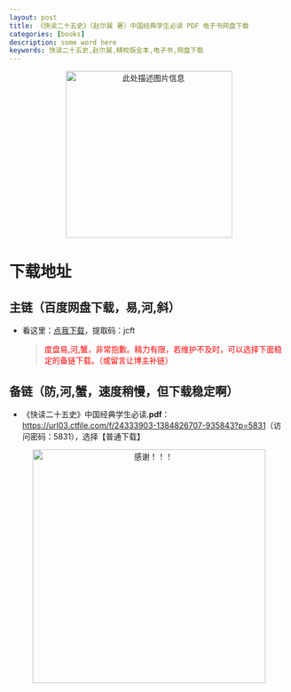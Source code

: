 ```yaml
---
layout: post
title: 《快读二十五史》〔赵尔巽 著〕中国经典学生必读 PDF 电子书网盘下载
categories: [books]
description: some word here
keywords: 快读二十五史,赵尔巽,精校版全本,电子书,网盘下载
---
```


<div align="center"><img src="https://qweree.cn/wp-content/uploads/2024/10/kuai-du-er-shi-wu-shi-tuya.jpg" alt="此处描述图片信息" width="300px" height="auto"></div>

# 下载地址

## 主链（百度网盘下载，易,河,斜）

- 看这里：[点我下载](https://pan.baidu.com/s/1iMXUbSbtZQZjDcqDmnWUyw?pwd=jcft)，提取码：jcft

  > <p style="color:red" >度盘易,河,蟹，非常抱歉。精力有限，若维护不及时，可以选择下面稳定的备链下载。（或留言让博主补链）</p>

## 备链（防,河,蟹，速度稍慢，但下载稳定啊）

- 《快读二十五史》中国经典学生必读.**pdf**：<https://url03.ctfile.com/f/24333903-1384826707-935843?p=5831>（访问密码：5831），选择【普通下载】

<div align="center"><img src="https://pic.imgdb.cn/item/6707df6bd29ded1a8ce37031.gif" alt="感谢！！！" width="420px" height="auto"/></div>
